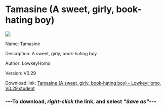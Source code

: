 # Tamasine (A sweet, girly, book-hating boy)

<img src = "https://raw.githubusercontent.com/Arbiter1223/Daigaku-Gurashi-Custom-Students/master/Students/Files/Tamasine%20(A%20sweet%2C%20girly%2C%20book-hating%20boy).png">

Name: Tamasine

Description: A sweet, girly, book-hating boy

Author: LowkeyHomo

Version: V0.29

Download link: <a href="https://raw.githubusercontent.com/Arbiter1223/Daigaku-Gurashi-Custom-Students/master/Students/Files/Tamasine%20(A%20sweet%2C%20girly%2C%20book-hating%20boy)%20-%20LowkeyHomo%2C%20V0.29.student">Tamasine (A sweet, girly, book-hating boy) - LowkeyHomo, V0.29.student</a>

### ---**To download, _right-click_ the link, and select _"Save as"_**---
